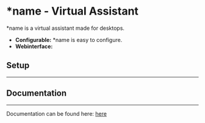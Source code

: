 # \*name - Virtual Assistant

\*name is a virtual assistant made for desktops.

-   **Configurable:** \*name is easy to configure.
-   **Webinterface:**

## Setup

---

## Documentation

---

Documentation can be found here: [here](.\docs\TOC.md)
